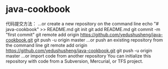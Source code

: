 # java-cookbook

代码提交方法：
…or create a new repository on the command line
echo "# java-cookbook" >> README.md
git init
git add README.md
git commit -m "first commit"
git remote add origin https://github.com/yedushusheng/java-cookbook.git
git push -u origin master
…or push an existing repository from the command line
git remote add origin https://github.com/yedushusheng/java-cookbook.git
git push -u origin master
…or import code from another repository
You can initialize this repository with code from a Subversion, Mercurial, or TFS project.

